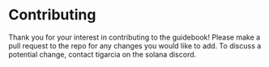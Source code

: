 # Contributing

Thank you for your interest in contributing to the guidebook! Please make a pull request to the repo for any changes you would like to add. To discuss a potential change, contact tigarcia on the solana discord.